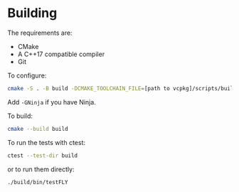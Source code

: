 # Building

The requirements are:

- CMake 
- A C++17 compatible compiler
- Git

To configure:

```bash
cmake -S . -B build -DCMAKE_TOOLCHAIN_FILE=[path to vcpkg]/scripts/buildsystems/vcpkg.cmake 
```

Add `-GNinja` if you have Ninja.

To build:

```bash
cmake --build build 
```

To run the tests with ctest:
```bash
ctest --test-dir build  
```
or to run them directly:
```bash
./build/bin/testFLY
```
